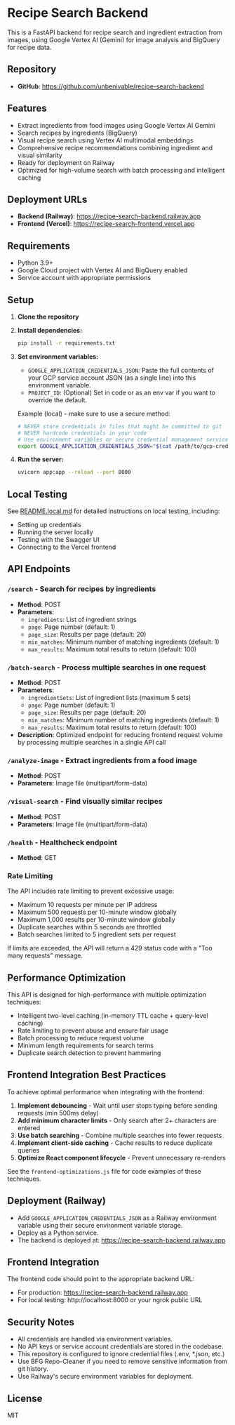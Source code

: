 # Recipe Search Backend

This is a FastAPI backend for recipe search and ingredient extraction from images, using Google Vertex AI (Gemini) for image analysis and BigQuery for recipe data.

## Repository
- **GitHub**: https://github.com/unbenivable/recipe-search-backend

## Features
- Extract ingredients from food images using Google Vertex AI Gemini
- Search recipes by ingredients (BigQuery)
- Visual recipe search using Vertex AI multimodal embeddings
- Comprehensive recipe recommendations combining ingredient and visual similarity
- Ready for deployment on Railway
- Optimized for high-volume search with batch processing and intelligent caching

## Deployment URLs
- **Backend (Railway)**: https://recipe-search-backend.railway.app
- **Frontend (Vercel)**: https://recipe-search-frontend.vercel.app

## Requirements
- Python 3.9+
- Google Cloud project with Vertex AI and BigQuery enabled
- Service account with appropriate permissions

## Setup

1. **Clone the repository**
2. **Install dependencies:**
   ```sh
   pip install -r requirements.txt
   ```
3. **Set environment variables:**
   - `GOOGLE_APPLICATION_CREDENTIALS_JSON`: Paste the full contents of your GCP service account JSON (as a single line) into this environment variable.
   - `PROJECT_ID`: (Optional) Set in code or as an env var if you want to override the default.

   Example (local) - make sure to use a secure method:
   ```sh
   # NEVER store credentials in files that might be committed to git
   # NEVER hardcode credentials in your code
   # Use environment variables or secure credential management services
   export GOOGLE_APPLICATION_CREDENTIALS_JSON="$(cat /path/to/gcp-credentials.json)"
   ```

4. **Run the server:**
   ```sh
   uvicorn app:app --reload --port 8000
   ```

## Local Testing
See [README.local.md](README.local.md) for detailed instructions on local testing, including:
- Setting up credentials
- Running the server locally
- Testing with the Swagger UI
- Connecting to the Vercel frontend

## API Endpoints

### `/search` - Search for recipes by ingredients
- **Method**: POST
- **Parameters**: 
  - `ingredients`: List of ingredient strings
  - `page`: Page number (default: 1)
  - `page_size`: Results per page (default: 20)
  - `min_matches`: Minimum number of matching ingredients (default: 1)
  - `max_results`: Maximum total results to return (default: 100)

### `/batch-search` - Process multiple searches in one request
- **Method**: POST
- **Parameters**:
  - `ingredientSets`: List of ingredient lists (maximum 5 sets)
  - `page`: Page number (default: 1)
  - `page_size`: Results per page (default: 20)
  - `min_matches`: Minimum number of matching ingredients (default: 1)
  - `max_results`: Maximum total results to return (default: 100)
- **Description**: Optimized endpoint for reducing frontend request volume by processing multiple searches in a single API call

### `/analyze-image` - Extract ingredients from a food image
- **Method**: POST
- **Parameters**: Image file (multipart/form-data)

### `/visual-search` - Find visually similar recipes
- **Method**: POST
- **Parameters**: Image file (multipart/form-data)

### `/health` - Healthcheck endpoint
- **Method**: GET

### Rate Limiting

The API includes rate limiting to prevent excessive usage:
- Maximum 10 requests per minute per IP address
- Maximum 500 requests per 10-minute window globally
- Maximum 1,000 results per 10-minute window globally
- Duplicate searches within 5 seconds are throttled
- Batch searches limited to 5 ingredient sets per request

If limits are exceeded, the API will return a 429 status code with a "Too many requests" message.

## Performance Optimization

This API is designed for high-performance with multiple optimization techniques:
- Intelligent two-level caching (in-memory TTL cache + query-level caching)
- Rate limiting to prevent abuse and ensure fair usage
- Batch processing to reduce request volume
- Minimum length requirements for search terms
- Duplicate search detection to prevent hammering

## Frontend Integration Best Practices

To achieve optimal performance when integrating with the frontend:
1. **Implement debouncing** - Wait until user stops typing before sending requests (min 500ms delay)
2. **Add minimum character limits** - Only search after 2+ characters are entered
3. **Use batch searching** - Combine multiple searches into fewer requests
4. **Implement client-side caching** - Cache results to reduce duplicate queries
5. **Optimize React component lifecycle** - Prevent unnecessary re-renders

See the `frontend-optimizations.js` file for code examples of these techniques.

## Deployment (Railway)
- Add `GOOGLE_APPLICATION_CREDENTIALS_JSON` as a Railway environment variable using their secure environment variable storage.
- Deploy as a Python service.
- The backend is deployed at: https://recipe-search-backend.railway.app

## Frontend Integration
The frontend code should point to the appropriate backend URL:
- For production: https://recipe-search-backend.railway.app
- For local testing: http://localhost:8000 or your ngrok public URL

## Security Notes
- All credentials are handled via environment variables.
- No API keys or service account credentials are stored in the codebase.
- This repository is configured to ignore credential files (.env, *.json, etc.)
- Use BFG Repo-Cleaner if you need to remove sensitive information from git history.
- Use Railway's secure environment variables for deployment.

## License
MIT 